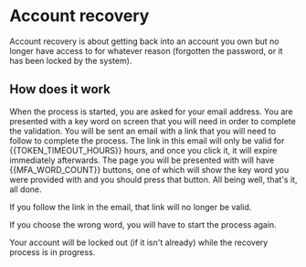 # Account recovery

Account recovery is about getting back into an account you own but no longer have access to for whatever reason (forgotten the password, or it has been locked by the system).

## How does it work

When the process is started, you are asked for your email address. You are presented with a key word on screen that you will need in order to complete the validation. You will be sent an email with a link that you will need to follow to complete the process. The link in this email will only be valid for {{TOKEN_TIMEOUT_HOURS}} hours, and once you click it, it will expire immediately afterwards. The page you will be presented with will have {{MFA_WORD_COUNT}} buttons, one of which will show the key word you were provided with and you should press that button. All being well, that's it, all done.

If you follow the link in the email, that link will no longer be valid.

If you choose the wrong word, you will have to start the process again.

Your account will be locked out (if it isn't already) while the recovery process is in progress.
